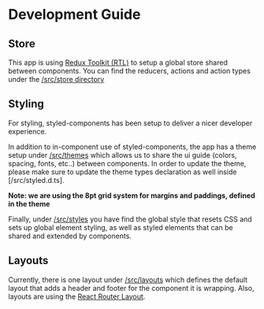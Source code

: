 # Development Guide

## Store

This app is using [Redux Toolkit (RTL)](https://redux-toolkit.js.org/) to setup a global store shared between components.
You can find the reducers, actions and action types under the [/src/store directory](/src/store)

## Styling

For styling, styled-components has been setup to deliver a nicer developer experience.

In addition to in-component use of styled-components, the app has a theme setup under [/src/themes](/src/themes) which allows us to share the ui guide (colors, spacing, fonts, etc..) between components.
In order to update the theme, please make sure to update the theme types declaration as well inside [/src/styled.d.ts].

**Note: we are using the 8pt grid system for margins and paddings, defined in the theme**

Finally, under [/src/styles](/src/styles) you have find the global style that resets CSS and sets up global element styling, as well as styled elements that can be shared and extended by components.

## Layouts

Currently, there is one layout under [/src/layouts](/src/layouts) which defines the default layout that adds a header and footer for the component it is wrapping. Also, layouts are using the [React Router Layout](https://reactrouter.com/docs/en/v6/getting-started/concepts#layout-routes).
